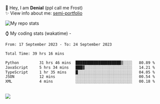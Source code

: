 🤚 Hey, I am **Denial** (ppl call me Frost)  
✨ View info about me: [semi-portfolio](https://frostx.is-a.dev)

<img alt="My repo stats" src="https://github-readme-stats.vercel.app/api?username=FrostX-Official&show_icons=true&theme=radical">

⌚ My coding stats (wakatime) -

<!--START_SECTION:waka-->

```txt
From: 17 September 2023 - To: 24 September 2023

Total Time: 39 hrs 16 mins

Python         31 hrs 46 mins  ████████████████████▒░░░░   80.89 %
JavaScript     5 hrs 34 mins   ███▓░░░░░░░░░░░░░░░░░░░░░   14.21 %
TypeScript     1 hr 35 mins    █░░░░░░░░░░░░░░░░░░░░░░░░   04.05 %
JSON           12 mins         ░░░░░░░░░░░░░░░░░░░░░░░░░   00.54 %
XML            4 mins          ░░░░░░░░░░░░░░░░░░░░░░░░░   00.18 %
```

<!--END_SECTION:waka-->
<br>
<img src="https://spotify-github-profile.vercel.app/api/view.svg?uid=31srkkuzzvig3lqyqlakxnoqfz6y&cover_image=true&theme=default&show_offline=true&background_color=0d1117&interchange=false&bar_color=7024ff">
